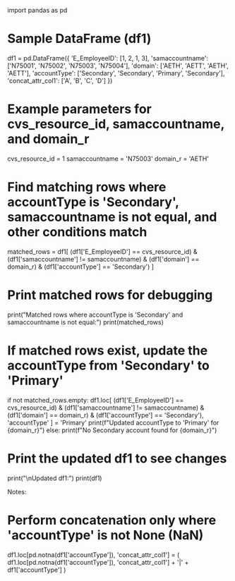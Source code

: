 import pandas as pd

# Sample DataFrame (df1)
df1 = pd.DataFrame({
    'E_EmployeeID': [1, 2, 1, 3],
    'samaccountname': ['N75001', 'N75002', 'N75003', 'N75004'],
    'domain': ['AETH', 'AETT', 'AETH', 'AETT'],
    'accountType': ['Secondary', 'Secondary', 'Primary', 'Secondary'],
    'concat_attr_col1': ['A', 'B', 'C', 'D']
})

# Example parameters for cvs_resource_id, samaccountname, and domain_r
cvs_resource_id = 1
samaccountname = 'N75003'
domain_r = 'AETH'

# Find matching rows where accountType is 'Secondary', samaccountname is not equal, and other conditions match
matched_rows = df1[
    (df1['E_EmployeeID'] == cvs_resource_id) & 
    (df1['samaccountname'] != samaccountname) & 
    (df1['domain'] == domain_r) & 
    (df1['accountType'] == 'Secondary')
]

# Print matched rows for debugging
print("Matched rows where accountType is 'Secondary' and samaccountname is not equal:")
print(matched_rows)

# If matched rows exist, update the accountType from 'Secondary' to 'Primary'
if not matched_rows.empty:
    df1.loc[
        (df1['E_EmployeeID'] == cvs_resource_id) & 
        (df1['samaccountname'] != samaccountname) & 
        (df1['domain'] == domain_r) & 
        (df1['accountType'] == 'Secondary'), 
        'accountType'
    ] = 'Primary'
    print(f"Updated accountType to 'Primary' for {domain_r}")
else:
    print(f"No Secondary account found for {domain_r}")

# Print the updated df1 to see changes
print("\nUpdated df1:")
print(df1)


Notes:
# Perform concatenation only where 'accountType' is not None (NaN)
df1.loc[pd.notna(df1['accountType']), 'concat_attr_col1'] = (
    df1.loc[pd.notna(df1['accountType']), 'concat_attr_col1'] + '|' + df1['accountType']
)